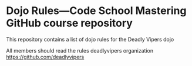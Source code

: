 Dojo Rules—Code School Mastering GitHub course repository
==========

This repository contains a list of dojo rules for the Deadly Vipers dojo

All members should read the rules
deadlyvipers organization https://github.com/deadlyvipers
